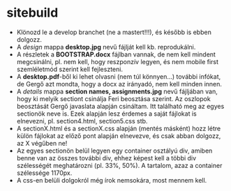 # sitebuild
* Klönozd le a develop branchet (ne a mastert!!!), és később is ebben dolgozz.
* A _design_ mappa __desktop.jpg__ nevű fájlját kell kb. reprodukálni.
* A részletek a __BOOTSTRAP.docx__ fájlban vannak, de nem kell mindent megcsinálni, pl. nem kell, hogy reszponzív legyen, és nem mobile first szemléletmód szerint kell fejleszteni.
* A __desktop.pdf__-ből ki lehet olvasni (nem túl könnyen...) további infókat, de Gergő azt mondta, hogy a docx az irányadó, nem kell minden innen.
* A _details_ mappa __section names, assignments.jpg__ nevű fájljában van, hogy ki melyik sectiont csinálja Feri beosztása szerint. Az oszlopok beosztását Gergő javaslata alapján csináltam. Itt található meg az egyes sectionök neve is. Ezek alapján lesz érdemes a saját fájlokat is elnevezni, pl. section4.html, section5.css stb.
* A sectionX.html és a sectionX.css alapján (mentés másként) hozz létre külön fájlokat az előző pont alapján elnevezve, és csak abban dolgozz, az X végűben ne!
* Az egyes sectionön belül legyen egy container osztályú div, amiben benne van az összes további div, ehhez képest kell a többi div szélességét meghatározni (pl. 33%, 50%). A tartalom, azaz a container szélessége 1170px.
* A css-en belüli dolgokról még írok nemsokára, most mennem kell.